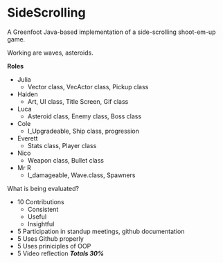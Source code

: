 # SideScrolling
A Greenfoot Java-based implementation of a side-scrolling shoot-em-up game.

Working are waves, asteroids.

**Roles**

- Julia   
  - Vector class, VecActor class, Pickup class
- Haiden  
  - Art, UI class, Title Screen, Gif class
- Luca    
  - Asteroid class, Enemy class, Boss class
- Cole    
  - I_Upgradeable,  Ship class, progression
- Everett 
  - Stats class, Player class
- Nico 
  - Weapon class, Bullet class
- Mr R 
  - I_damageable, Wave.class, Spawners

What is being evaluated?

- 10 Contributions
  - Consistent
  - Useful
  - Insightful
- 5 Participation in standup meetings, github documentation
- 5 Uses Github properly
- 5 Uses priniciples of OOP
- 5 Video reflection
***Totals 30%***
